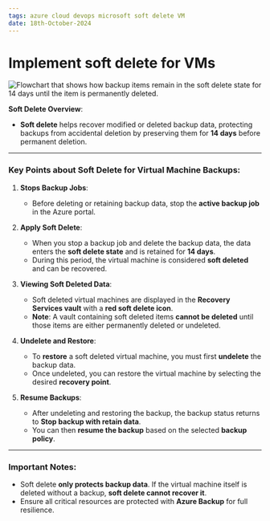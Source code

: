 ```yaml
---
tags: azure cloud devops microsoft soft delete VM
date: 18th-October-2024
---
```


# Implement soft delete for VMs

![Flowchart that shows how backup items remain in the soft delete state for 14 days until the item is permanently deleted.](https://learn.microsoft.com/en-us/training/wwl-azure/configure-virtual-machine-backups/media/soft-delete-93edca4c.png)

**Soft Delete Overview**:

- **Soft delete** helps recover modified or deleted backup data, protecting backups from accidental deletion by preserving them for **14 days** before permanent deletion.

---

### **Key Points about Soft Delete for Virtual Machine Backups**:

1. **Stops Backup Jobs**:
    
    - Before deleting or retaining backup data, stop the **active backup job** in the Azure portal.
2. **Apply Soft Delete**:
    
    - When you stop a backup job and delete the backup data, the data enters the **soft delete state** and is retained for **14 days**.
    - During this period, the virtual machine is considered **soft deleted** and can be recovered.
3. **Viewing Soft Deleted Data**:
    
    - Soft deleted virtual machines are displayed in the **Recovery Services vault** with a **red soft delete icon**.
    - **Note**: A vault containing soft deleted items **cannot be deleted** until those items are either permanently deleted or undeleted.
4. **Undelete and Restore**:
    
    - To **restore** a soft deleted virtual machine, you must first **undelete** the backup data.
    - Once undeleted, you can restore the virtual machine by selecting the desired **recovery point**.
5. **Resume Backups**:
    
    - After undeleting and restoring the backup, the backup status returns to **Stop backup with retain data**.
    - You can then **resume the backup** based on the selected **backup policy**.

---

### **Important Notes**:

- Soft delete **only protects backup data**. If the virtual machine itself is deleted without a backup, **soft delete cannot recover it**.
- Ensure all critical resources are protected with **Azure Backup** for full resilience.